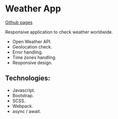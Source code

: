 # Weather App
[Github pages](https://dvqm.github.io/s-weather/)

Responsive application to check weather worldwide.

* Open Weather API.
* Geolocation check.
* Error handling.
* Time zones handling.
* Responsive design.

## Technologies:
* Javascript.
* Bootstrap.
* SCSS.
* Webpack.
* async / await.
